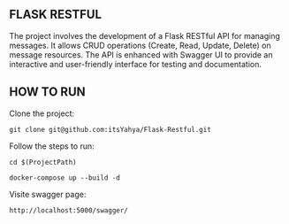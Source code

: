 ## FLASK RESTFUL

The project involves the development of a Flask RESTful API for managing messages. 
It allows CRUD operations (Create, Read, Update, Delete) on message resources. 
The API is enhanced with Swagger UI to provide an interactive and user-friendly interface for testing and documentation.

## HOW TO RUN

Clone the project:

    git clone git@github.com:itsYahya/Flask-Restful.git

Follow the steps to run:

    cd $(ProjectPath)

    docker-compose up --build -d

Visite swagger page:

    http://localhost:5000/swagger/
